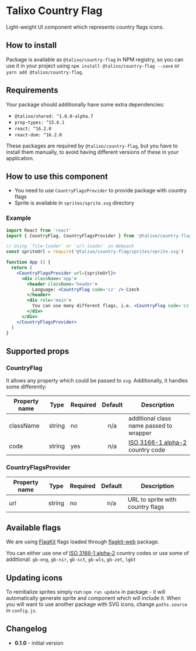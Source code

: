 # Talixo Country Flag

Light-weight UI component which represents country flags icons.

## How to install

Package is available as `@talixo/country-flag` in NPM registry, so you can use it in your project
using `npm install @talixo/country-flag --save` or `yarn add @talixo/country-flag`.

## Requirements

Your package should additionally have some extra dependencies:

- `@talixo/shared: ^1.0.0-alpha.7`
- `prop-types: ^15.6.1`
- `react: ^16.2.0`
- `react-dom: ^16.2.0`

These packages are required by `@talixo/country-flag`, but you have to install them manually,
to avoid having different versions of these in your application.

## How to use this component

- You need to use `CountryFlagsProvider` to provide package with country flags
- Sprite is available in `sprites/sprite.svg` directory

### Example

```jsx
import React from 'react'
import { CountryFlag, CountryFlagsProvider } from '@talixo/country-flag'

// Using `file-loader` or `url-loader` in Webpack
const spriteUrl = require('@talixo/country-flag/sprites/sprite.svg')

function App () {
  return (
    <CountryFlagsProvider url={spriteUrl}>
      <div className='app'>
        <header className='header'>
          Language: <CountryFlag code='cz' /> Czech
        </header>
        <div role='main'>
          You can use many different flags, i.e. <CountryFlag code='cz' />, <CountryFlag code='pl' /> or <CountryFlag code='de' />
        </div>
      </div>
    </CountryFlagsProvider>
  )
}
```

## Supported props

### CountryFlag

It allows any property which could be passed to `svg`. Additionally, it handles some differently:

Property name | Type      | Required | Default | Description
--------------|-----------|----------|:-------:|--------------------------------
className     | string    | no       | n/a     | additional class name passed to wrapper
code          | string    | yes      | n/a     | [ISO 3166-1 alpha-2](https://en.wikipedia.org/wiki/ISO_3166-1_alpha-2) country code

### CountryFlagsProvider

Property name | Type      | Required | Default | Description
--------------|-----------|----------|:-------:|--------------------------------
url           | string    | no       | n/a     | URL to sprite with country flags

## Available flags

We are using [FlagKit](https://github.com/madebybowtie/FlagKit) flags loaded through [flagkit-web](https://github.com/dfenstermaker/flagkit-web) package.

You can either use one of [ISO 3166-1 alpha-2](https://en.wikipedia.org/wiki/ISO_3166-1_alpha-2) country codes
or use some of additional: `gb-eng`, `gb-nir`, `gb-sct`, `gb-wls`, `gb-zet`, `lgbt`

## Updating icons

To reinitialize sprites simply run `npm run update` in package - it will automatically generate sprite and component which will include it.
When you will want to use another package with SVG icons, change `paths.source` in `config.js`.

## Changelog

- **0.1.0** - initial version
